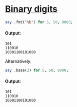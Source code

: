 [1]: https://rosettacode.org/wiki/Binary_digits

# [Binary digits][1]



```perl
say .fmt("%b") for 5, 50, 9000;
```

#### Output:
```
101
110010
10001100101000
```


Alternatively:

```perl
say .base(2) for 5, 50, 9000;
```

#### Output:
```
101
110010
10001100101000
```
